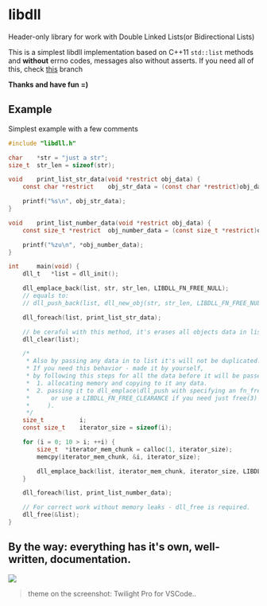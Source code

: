# libdll

Header-only library for work with Double Linked Lists(or Bidirectional Lists)

This is a simplest libdll implementation based on C++11 `std::list` methods and **without** errno codes, messages also without asserts.
If you need all of this, check [this](https://github.com/Iipal/libdll/tree/empty-objs) branch

**Thanks and have fun =)**

## Example
Simplest example with a few comments
```c
#include "libdll.h"

char    *str = "just a str";
size_t  str_len = sizeof(str);

void    print_list_str_data(void *restrict obj_data) {
    const char *restrict    obj_str_data = (const char *restrict)obj_data;

    printf("%s\n", obj_str_data);
}

void    print_list_number_data(void *restrict obj_data) {
    const size_t *restrict  obj_number_data = (const size_t *restrict)obj_data;

    printf("%zu\n", *obj_number_data);
}

int     main(void) {
    dll_t   *list = dll_init();

    dll_emplace_back(list, str, str_len, LIBDLL_FN_FREE_NULL);
    // equals to:
    // dll_push_back(list, dll_new_obj(str, str_len, LIBDLL_FN_FREE_NULL));

    dll_foreach(list, print_list_str_data);

    // be ceraful with this method, it's erases all objects data in list
    dll_clear(list);

    /*
     * Also by passing any data in to list it's will not be duplicated.
     * If you need this behavior - made it by yourself,
     * by following this steps for all the data before it will be passed to the list:
     *  1. allocating memory and copying to it any data.
     *  2. passing it to dll_emplace\dll_push with specifying an fn_free function(
     *      or use a LIBDLL_FN_FREE_CLEARANCE if you need just free(3) apply to allocated data
     *     ).
     */
    size_t          i;
    const size_t    iterator_size = sizeof(i);

    for (i = 0; 10 > i; ++i) {
        size_t  *iterator_mem_chunk = calloc(1, iterator_size);
        memcpy(iterator_mem_chunk, &i, iterator_size);

        dll_emplace_back(list, iterator_mem_chunk, iterator_size, LIBDLL_FN_FREE_CLEARANCE);
    }

    dll_foreach(list, print_list_number_data);

    // For correct work without memory leaks - dll_free is required.
    dll_free(&list);
}
```

## By the way: everything has it's own, well-written, documentation.
![](https://i.ibb.co/kXBDNZm/Screenshot-2021-02-19-213753.png)
> theme on the screenshot: Twilight Pro for VSCode..
